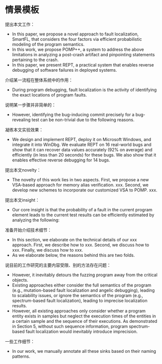 # 情景模板

提出本文工作：

* In this paper, we propose a novel approach to fault localization, SmartFL, that considers the four factors via efficient probabilistic modeling of the program semantics.
* In this work, we propose POMP++, a system to address the above limitations in analyzing a post-crash artifact and pinpointing statements pertaining to the crash.
* In this paper, we present REPT, a practical system that enables reverse debugging of software failures in deployed systems.

介绍某一流程在整体系统中的作用：

* During program debugging, fault localization is the activity of identifying the exact locations of program faults.

说明某一步骤并非简单的：

* However, identifying the bug-inducing commit precisely for a bug-revealing test can be non-trivial due to the following reasons.

凝练本文实验效果：

* We design and implement REPT, deploy it on Microsoft Windows, and integrate it into WinDbg. We evaluate REPT on 16 real-world bugs and show that it can recover data values accurately (92% on average) and efficiently (in less than 20 seconds) for these bugs. We also show that it enables effective reverse debugging for 14 bugs.

提出本文novelty：

* The novelty of this work lies in two aspects. First, we propose a new VSA-based approach for memory alias verification. xxx. Second, we develop new schemes to incorporate our customized VSA to POMP. xxx.

提出本文insight：

* Our core insight is that the probability of a fault in the current program element leads to the current test results can be efficiently estimated by analyzing the following:

准备开始介绍技术细节：

* In this section, we elaborate on the technical details of our xxx approach.  First, we describe how to xxx. Second, we discuss how to xxx. Finally, we discuss how to xxx.
* As we elaborate below, the reasons behind this are two folds.

说目前的工作研究的主要内容受限、别的方法存在问题：

* However, it inevitably detours the fuzzing program away from the critical objects.
* Existing approaches either consider the full semantics of the program (e.g., mutation-based fault localization and angelic debugging), leading to scalability issues, or ignore the semantics of the program (e.g., spectrum-based fault localization), leading to imprecise localization results.
* However, all existing approaches only consider whether a program entity exists in samples but neglect the execution times of the entities in a certain sample and the sequence of their executions. As demonstrated in Section 5, without such sequence information, program spectrum-based fault localization would inevitably introduce imprecision.

一些工作细节：

*  In our work, we manually annotate all these sinks based on their naming patterns.